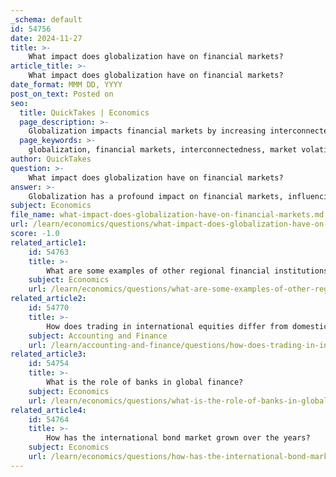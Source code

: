 ```yaml
---
_schema: default
id: 54756
date: 2024-11-27
title: >-
    What impact does globalization have on financial markets?
article_title: >-
    What impact does globalization have on financial markets?
date_format: MMM DD, YYYY
post_on_text: Posted on
seo:
  title: QuickTakes | Economics
  page_description: >-
    Globalization impacts financial markets by increasing interconnectedness, reducing volatility during stable times, providing access to capital, and promoting economic integration, while also presenting challenges for developing economies.
  page_keywords: >-
    globalization, financial markets, interconnectedness, market volatility, access to capital, economic integration, developing economies, foreign direct investment, technological advancements, policy implications
author: QuickTakes
question: >-
    What impact does globalization have on financial markets?
answer: >-
    Globalization has a profound impact on financial markets, influencing various aspects of economic activity and investment dynamics. Here are some key effects of globalization on financial markets:\n\n1. **Increased Interconnectedness**: Globalization has led to greater interconnectedness among financial markets worldwide. This interconnectedness facilitates cross-border capital flows, allowing investors to access a wider range of investment opportunities. As a result, companies can raise capital from international markets, enhancing their growth potential.\n\n2. **Market Volatility**: Financial globalization has been shown to reduce market volatility during stable periods, as evidenced by the decreased volatility of stock returns in tranquil times. However, during turbulent times, globalization can increase volatility. On average, the stabilizing effect tends to dominate, particularly in frontier markets, leading to a net decrease in market volatility.\n\n3. **Access to Capital**: Globalization enables investors to participate in international equity and bond markets. Brokerage firms often provide access to these markets, allowing individuals and institutions to diversify their portfolios by investing in foreign companies and assets. This access can lead to increased competition and innovation in financial services.\n\n4. **Economic Integration**: The globalization of financial markets contributes to economic integration, which can enhance specialization and economies of scale. This integration allows for more efficient allocation of resources and can lead to lower production costs, benefiting consumers through lower prices and increased product availability.\n\n5. **Impact on Developing Economies**: For developing and transition economies, globalization can present both opportunities and challenges. While it can lead to increased foreign direct investment (FDI) and access to international capital, it may also expose these economies to external shocks and increased competition. The role of international financial institutions (IFIs) is crucial in this context, as they provide financial support and guidance to help these countries navigate the complexities of globalization.\n\n6. **Technological Advancements**: The rise of technology and communication has facilitated globalization in financial markets. Innovations in telecommunication and information technology have transformed the delivery of financial services, allowing non-bank entities to enter the market and compete effectively.\n\n7. **Policy Implications**: As countries engage in globalization, they must develop policies that balance the interests of individual investors and the broader community. This includes creating regulatory frameworks that promote stability while encouraging foreign portfolio investment.\n\nIn summary, globalization significantly shapes financial markets by enhancing interconnectedness, reducing volatility in stable times, providing access to capital, and influencing economic integration. However, it also presents challenges, particularly for developing economies, necessitating careful management and policy responses.
subject: Economics
file_name: what-impact-does-globalization-have-on-financial-markets.md
url: /learn/economics/questions/what-impact-does-globalization-have-on-financial-markets
score: -1.0
related_article1:
    id: 54763
    title: >-
        What are some examples of other regional financial institutions?
    subject: Economics
    url: /learn/economics/questions/what-are-some-examples-of-other-regional-financial-institutions
related_article2:
    id: 54770
    title: >-
        How does trading in international equities differ from domestic trading?
    subject: Accounting and Finance
    url: /learn/accounting-and-finance/questions/how-does-trading-in-international-equities-differ-from-domestic-trading
related_article3:
    id: 54754
    title: >-
        What is the role of banks in global finance?
    subject: Economics
    url: /learn/economics/questions/what-is-the-role-of-banks-in-global-finance
related_article4:
    id: 54764
    title: >-
        How has the international bond market grown over the years?
    subject: Economics
    url: /learn/economics/questions/how-has-the-international-bond-market-grown-over-the-years
---
```


&nbsp;